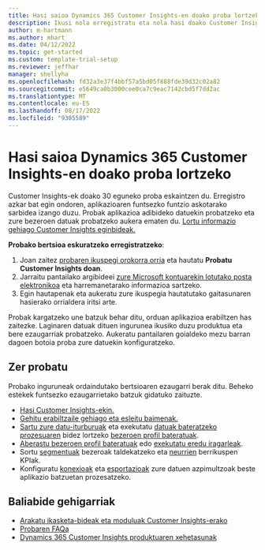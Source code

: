 ```yaml
---
title: Hasi saioa Dynamics 365 Customer Insights-en doako proba lortzeko
description: Ikusi nola erregistratu eta nola hasi doako Customer Insights proban. Arakatu aplikazioa eta aurkitu ikasteko baliabide gehigarriak.
author: m-hartmann
ms.author: mhart
ms.date: 04/12/2022
ms.topic: get-started
ms.custom: template-trial-setup
ms.reviewer: jeffhar
manager: shellyha
ms.openlocfilehash: fd32a3e37f4bbf57a5bd05f888fde39d32c02a82
ms.sourcegitcommit: e5649ca0b3000cee0ca7c9eac7142cbd5f7dd2ac
ms.translationtype: MT
ms.contentlocale: eu-ES
ms.lasthandoff: 08/17/2022
ms.locfileid: "9305589"
---
```

# <a name="sign-up-for-a-free-dynamics-365-customer-insights-trial"></a>Hasi saioa Dynamics 365 Customer Insights-en doako proba lortzeko

Customer Insights-ek doako 30 eguneko proba eskaintzen du. Erregistro azkar bat egin ondoren, aplikazioaren funtsezko funtzio askotarako sarbidea izango duzu. Probak aplikazioa adibideko datuekin probatzeko eta zure bezeroen datuak probatzeko aukera ematen du. [Lortu informazio gehiago Customer Insights eginbideak.](overview.md)

**Probako bertsioa eskuratzeko erregistratzeko**:

1. Joan zaitez [probaren ikuspegi orokorra orria](https://dynamics.microsoft.com/ai/customer-insights/) eta hautatu **Probatu Customer Insights doan**.
1. Jarraitu pantailako argibideei [zure Microsoft kontuarekin lotutako posta elektronikoa](https://support.microsoft.com/windows/what-is-a-microsoft-account-4a7c48e9-ff5a-e9c6-5a5c-1a57d66c3bfa) eta harremanetarako informazioa sartzeko.
1. Egin hautapenak eta aukeratu zure ikuspegia hautatutako gaitasunaren hasierako orrialdera iritsi arte.

Probak kargatzeko une batzuk behar ditu, orduan aplikazioa erabiltzen has zaitezke. Laginaren datuak dituen ingurunea ikusiko duzu produktua eta bere ezaugarriak probatzeko. Aukeratu pantailaren goialdeko mezu barran dagoen botoia proba zure datuekin konfiguratzeko.

## <a name="what-to-try"></a>Zer probatu

Probako inguruneak ordaindutako bertsioaren ezaugarri berak ditu. Beheko estekek funtsezko ezaugarrietako batzuk gidatuko zaituzte.

- [Hasi Customer Insights-ekin.](get-started.md)
- [Gehitu erabiltzaile gehiago eta esleitu baimenak.](permissions.md)
- [Sartu zure datu-iturburuak](data-sources.md) eta exekutatu [datuak bateratzeko prozesuaren](data-unification.md) bidez lortzeko [bezeroen profil bateratuak](customer-profiles.md).
- [Aberastu bezeroen profil bateratuak](enrichment-hub.md) edo [exekutatu eredu iragarleak](predictions-overview.md).
- Sortu [segmentuak](segments.md) bezeroak taldekatzeko eta [neurrien](measures.md) berrikuspen KPIak.
- Konfiguratu [konexioak](connections.md) eta [esportazioak](export-destinations.md) zure datuen azpimultzoak beste aplikazio batzuetan prozesatzeko.

## <a name="additional-resources"></a>Baliabide gehigarriak

- [Arakatu ikasketa-bideak eta moduluak Customer Insights-erako](/learn/browse/?products=dynamics-cust-insights)
- [Probaren FAQa](trial-faq.md)
- [Dynamics 365 Customer Insights produktuaren xehetasunak](https://dynamics.microsoft.com/ai/customer-insights/)
